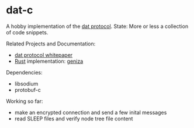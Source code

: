 # dat-c

A hobby implementation of the [dat protocol](https://github.com/datproject).
State: More or less a collection of code snippets.

Related Projects and Documentation:
- [dat protocol whitepaper](https://github.com/datprotocol/whitepaper)
- [Rust](https://www.rust-lang.org) implementation: [geniza](https://github.com/bnewbold/geniza)

Dependencies:
- libsodium
- protobuf-c

Working so far:
- make an encrypted connection and send a few inital messages 
- read SLEEP files and verify node tree file content
